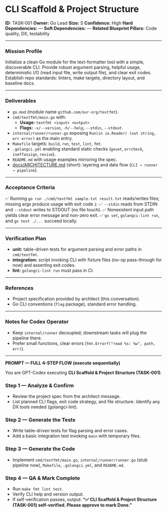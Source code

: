 # CLI Scaffold & Project Structure

**ID:** TASK-001
**Owner:** Go Lead
**Size:** S
**Confidence:** High
**Hard Dependencies:** —
**Soft Dependencies:** —
**Related Blueprint Pillars:** Code quality, DX, testability

---

### **Mission Profile**
Initialize a clean Go module for the text-formatter tool with a simple, discoverable CLI.
Provide robust argument parsing, helpful usage, deterministic I/O (read input file, write output file), and clear exit codes.
Establish repo standards: linters, make targets, directory layout, and baseline docs.

---

### **Deliverables**
- `go.mod` (module name `github.com/our-org/textfmt`).
- `cmd/textfmt/main.go` with:
  - **Usage:** `textfmt <input> <output>`
  - **Flags:** `-v/--version`, `-h/--help`, `--stdin`, `--stdout`.
- `internal/runner/runner.go` exposing `Run(in io.Reader) (out string, err error)` as the main entry.
- `Makefile` targets: `build`, `run`, `test`, `lint`, `fmt`.
- `.golangci.yml` enabling standard static checks (`govet`, `errcheck`, `ineffassign`, `revive`).
- `README.md` with usage examples mirroring the spec.
- [docs/ARCHITECTURE.md](../docs/ARCHITECTURE.md) (short): layering and data flow (`CLI → runner → pipeline`).

---

### **Acceptance Criteria**

✅ Running `go run ./cmd/textfmt sample.txt result.txt` reads/writes files; missing args produce usage with exit code `2`.
✅ `--stdin` reads from STDIN and `--stdout` writes to STDOUT (no file touch).
✅ Nonexistent input path yields clear error message and non-zero exit.
✅ `go vet`, `golangci-lint run`, and `go test ./...` succeed locally.

---

### **Verification Plan**
- **unit:** table-driven tests for argument parsing and error paths in `cmd/textfmt`.
- **integration:** script invoking CLI with fixture files (no-op pass-through for now) and asserting exit codes.
- **lint:** `golangci-lint run` must pass in CI.

---

### **References**
- Project specification provided by architect (this conversation).
- Go CLI conventions (`flag` package), standard error handling.

---

### **Notes for Codex Operator**
- Keep `internal/runner` decoupled; downstream tasks will plug the pipeline there.
- Prefer small functions, clear errors (`fmt.Errorf("read %s: %w", path, err)`).

---

**PROMPT — FULL 4-STEP FLOW (execute sequentially)**

You are GPT-Codex executing **CLI Scaffold & Project Structure (TASK-001)**.

### Step 1 — Analyze & Confirm
- Review the project spec from the architect message.
- List planned CLI flags, exit code strategy, and file structure. Identify any DX tools needed (golangci-lint).

### Step 2 — Generate the Tests
- Write table-driven tests for flag parsing and error cases.
- Add a basic integration test invoking `main` with temporary files.

### Step 3 — Generate the Code
- Implement `cmd/textfmt/main.go`, `internal/runner/runner.go` (stub pipeline now), `Makefile`, `.golangci.yml`, and `README.md`.

### Step 4 — QA & Mark Complete
- Run `make fmt lint test`.
- Verify CLI help and version output.
- If self-verification passes, output: **“✅ CLI Scaffold & Project Structure (TASK-001) self-verified. Please approve to mark Done.”**
